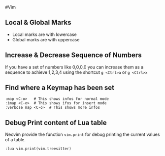 #Vim
## Local & Global Marks

- Local marks are with lowercase 
- Global marks are with uppercase

## Increase & Decrease Sequence of Numbers

If you have a set of numbers like 0,0,0,0 you can increase them as a sequence to achieve 1,2,3,4 using the shortcut `g <Ctrl>a` or `g <Ctrl>x`

## Find where a Keymap has been set

```vim-shell
:map <C-o>   # This shows infos for normal mode
:imap <C-o>  # This shows ifos for insert mode
:verbose map <C-o>  # This shows more infos
```

## Debug Print content of Lua table
Neovim provide the function `vim.print` for debug printing the current values of a table.

```vim-shell
:lua vim.print(vim.treesitter)

```
